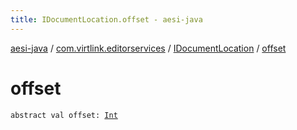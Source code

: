 ```yaml
---
title: IDocumentLocation.offset - aesi-java
---
```


[aesi-java](../../index.html) / [com.virtlink.editorservices](../index.html) / [IDocumentLocation](index.html) / [offset](.)

# offset

`abstract val offset: `[`Int`](https://kotlinlang.org/api/latest/jvm/stdlib/kotlin/-int/index.html)